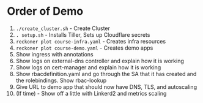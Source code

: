 # Order of Demo

1. `./create_cluster.sh` - Create Cluster
1. `. setup.sh` - Installs Tiller, Sets up Cloudflare secrets
1. `reckoner plot course-infra.yaml` - Creates infra resources
1. `reckoner plot course-demo.yaml` - Creates demo apps
1. Show ingress with annotations
1. Show logs on external-dns controller and explain how it is working
1. Show logs on cert-manager and explain how it is working
1. Show rbacdefinition.yaml and go through the SA that it has created and the rolebindings.  Show rbac-lookup
1. Give URL to demo app that should now have DNS, TLS, and autoscaling
1. (If time) - Show off a little with Linkerd2 and metrics scaling
